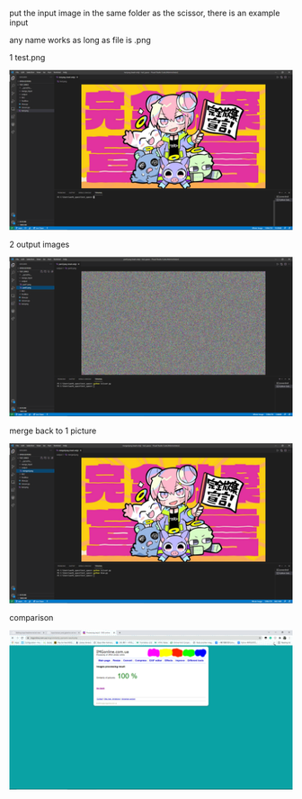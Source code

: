 put the input image in the same folder as the scissor, there is an example input

any name works as long as file is .png

1 test.png

<img src='https://github.com/DAF201/toys/blob/main/scissor_and_glue/src/Screenshot%20(475).png'>

2 output images

<img src='https://github.com/DAF201/toys/blob/main/scissor_and_glue/src/Screenshot%20(478).png'>

merge back to 1 picture

<img src='https://github.com/DAF201/toys/blob/main/scissor_and_glue/src/Screenshot%20(481).png'>

comparison

<img src='https://github.com/DAF201/toys/blob/main/scissor_and_glue/src/Screenshot%20(483).png'>
